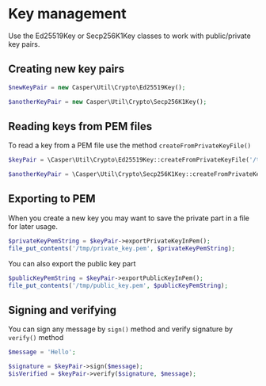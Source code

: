 # Key management
Use the Ed25519Key or Secp256K1Key classes to work with public/private key pairs.

## Creating new key pairs
```php
$newKeyPair = new Casper\Util\Crypto\Ed25519Key();
```
```php
$anotherKeyPair = new Casper\Util\Crypto\Secp256K1Key();
```

## Reading keys from PEM files
To read a key from a PEM file use the method `createFromPrivateKeyFile()`
```php
$keyPair = \Casper\Util\Crypto\Ed25519Key::createFromPrivateKeyFile('/tmp/my_ed25519_pk.pem');
```
```php
$anotherKeyPair = \Casper\Util\Crypto\Secp256K1Key::createFromPrivateKeyFile('/tmp/my_secp256k1_pk.pem');
```

## Exporting to PEM
When you create a new key you may want to save the private part in a file for later usage.
```php
$privateKeyPemString = $keyPair->exportPrivateKeyInPem();
file_put_contents('/tmp/private_key.pem', $privateKeyPemString);
```
You can also export the public key part
```php
$publicKeyPemString = $keyPair->exportPublicKeyInPem();
file_put_contents('/tmp/public_key.pem', $publicKeyPemString);
```

## Signing and verifying
You can sign any message by `sign()` method and verify signature by `verify()` method
```php
$message = 'Hello';

$signature = $keyPair->sign($message);
$isVerified = $keyPair->verify($signature, $message);
```
